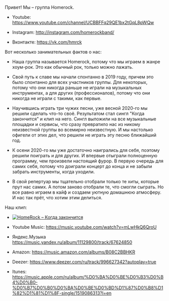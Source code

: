 Привет! Мы – группа Homerock.

* Youtube: https://www.youtube.com/channel/UCBBFFq29QE1bx2tGqL8pWQw

* Instagram: http://instagram.com/homerockband/

* Вконтакте: https://vk.com/hmrck

Вот несколько занимательных фактов о нас: 

* Наша группа называется Homerock, потому что мы играем в жанре хоум-рок. Это как обычный рок, только можно лажать. 

* Свой путь к славе мы начали спонтанно в 2019 году, причем это было спонтанно для всех участников группы. Для некоторых, потому что они никогда раньше не играли на музыкальных инструментах, а для других (профессионалов), потому что они никогда не играли с такими, как первые. 

* Научившись играть три чужих песни, уже весной 2020-го мы решили сделать что-то своё. Результатом стал сингл "Когда закончится" и клип на него. Сингл выложили на все музыкальные площадки и сервисы, что сразу превратило нас из никому неизвестной группы во всемирно неизвестную. И мы настолько офигели от этих дел, что решили не играть эту песню ближайший год.

* К осени 2020-го мы уже достаточно наигрались для себя, поэтому решили поиграть и для других. И впервые отыграли полноценную программу, чем произвели настоящий фурор. В первую очередь для самих себя, потому что доиграли концерт до конца и не забыли забрать инструменты, когда уходили.

* В свой репертуар мы тщательно отобрали только те хиты, которые прут нас самих. А потом заново отобрали те, что смогли сыграть. Но все равно играем в кайф и создаем уютную домашнюю атмосферу. И нас так прёт, что хотим этим делиться.

Наш клип:

* [![HomeRock – Когда закончится](https://img.youtube.com/vi/Ny9hPzKbce8/0.jpg)](https://www.youtube.com/watch?v=Ny9hPzKbce8)

* Youtube Music: https://music.youtube.com/watch?v=mLwHkQ6QroU

* Яндекс.Музыка https://music.yandex.ru/album/11129800/track/67624850

* Amazon: https://music.amazon.com/albums/B08C2BBHKR

* Deezer: https://www.deezer.com/ru/track/996627342?autoplay=true

* Itunes: https://music.apple.com/ru/album/%D0%BA%D0%BE%D0%B3%D0%B4%D0%B0-%D0%B7%D0%B0%D0%BA%D0%BE%D0%BD%D1%87%D0%B8%D1%82%D1%81%D1%8F-single/1519086313?l=en

